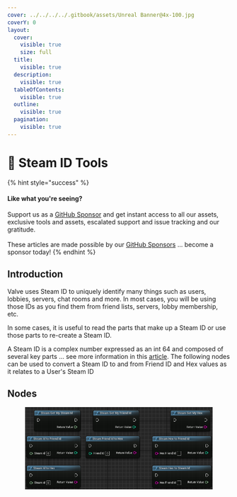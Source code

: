 ```yaml
---
cover: ../../../../.gitbook/assets/Unreal Banner@4x-100.jpg
coverY: 0
layout:
  cover:
    visible: true
    size: full
  title:
    visible: true
  description:
    visible: true
  tableOfContents:
    visible: true
  outline:
    visible: true
  pagination:
    visible: true
---
```


# 🔵 Steam ID Tools

{% hint style="success" %}
#### Like what you're seeing?

Support us as a [GitHub Sponsor](../../../../become-a-sponsor/) and get instant access to all our assets, exclusive tools and assets, escalated support and issue tracking and our gratitude.\
\
These articles are made possible by our [GitHub Sponsors](../../../../become-a-sponsor/) ... become a sponsor today!
{% endhint %}

## Introduction

Valve uses Steam ID to uniquely identify many things such as users, lobbies, servers, chat rooms and more. In most cases, you will be using those IDs as you find them from friend lists, servers, lobby membership, etc.

In some cases, it is useful to read the parts that make up a Steam ID or use those parts to re-create a Steam ID.

A Steam ID is a complex number expressed as an int 64 and composed of several key parts ... see more information in this [article](../../../../steam/csteamid/). The following nodes can be used to convert a Steam ID to and from Friend ID and Hex values as it relates to a User's Steam ID

## Nodes

<figure><img src="../../../../.gitbook/assets/image (23).png" alt=""><figcaption></figcaption></figure>
